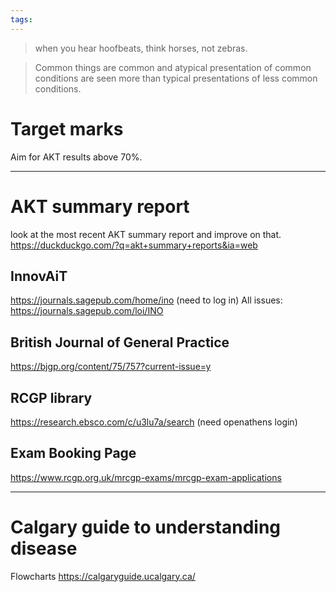 ```yaml
---
tags:
---
```

> when you hear hoofbeats, think horses, not zebras. 

> Common things are common and atypical presentation of common conditions are seen more than typical presentations of less common conditions. 

# Target marks
Aim for AKT results above 70%. 

---
# AKT summary report
look at the most recent AKT summary report and improve on that. 
https://duckduckgo.com/?q=akt+summary+reports&ia=web 

## InnovAiT
https://journals.sagepub.com/home/ino (need to log in)
All issues: https://journals.sagepub.com/loi/INO

## British Journal of General Practice
https://bjgp.org/content/75/757?current-issue=y 

## RCGP library
https://research.ebsco.com/c/u3lu7a/search (need openathens login)

## Exam Booking Page
https://www.rcgp.org.uk/mrcgp-exams/mrcgp-exam-applications 

---
# Calgary guide to understanding disease 
Flowcharts
https://calgaryguide.ucalgary.ca/ 

